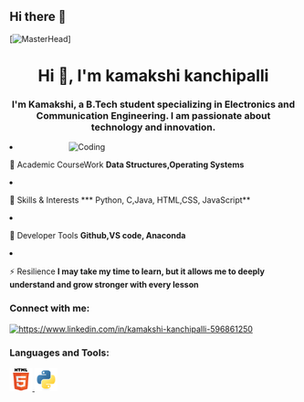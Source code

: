 ## Hi there 👋
[![MasterHead](https://user-images.githubusercontent.com/62280849/128852791-6fb73a65-29a6-4c5e-84c5-e8372ac2bd77.gif)]
<h1 align="center">Hi 👋, I'm kamakshi kanchipalli</h1>
<h3 align="center">I'm Kamakshi, a B.Tech student specializing in Electronics and Communication Engineering. I am passionate about technology and innovation.</h3>
<img align="right" alt="Coding" width="400" src="https://user-images.githubusercontent.com/74038190/236119160-976a0405-caa7-470c-9356-16d43402ea0a.gif"

- 🌱 Academic CourseWork **Data Structures,Operating Systems**

- 🤝 Skills & Interests *** Python, C,Java, HTML,CSS, JavaScript**

- 💬 Developer Tools **Github,VS code, Anaconda**

- ⚡ Resilience **I may take my time to learn, but it allows me to deeply understand and grow stronger with every lesson**

<h3 align="left">Connect with me:</h3>
<p align="left">
<a href="https://linkedin.com/in/https://www.linkedin.com/in/kamakshi-kanchipalli-596861250" target="blank"><img align="center" src="https://raw.githubusercontent.com/rahuldkjain/github-profile-readme-generator/master/src/images/icons/Social/linked-in-alt.svg" alt="https://www.linkedin.com/in/kamakshi-kanchipalli-596861250" height="30" width="40" /></a>
</p>

<h3 align="left">Languages and Tools:</h3>
<p align="left"> <a href="https://www.w3.org/html/" target="_blank" rel="noreferrer"> <img src="https://raw.githubusercontent.com/devicons/devicon/master/icons/html5/html5-original-wordmark.svg" alt="html5" width="40" height="40"/> </a> <a href="https://www.python.org" target="_blank" rel="noreferrer"> <img src="https://raw.githubusercontent.com/devicons/devicon/master/icons/python/python-original.svg" alt="python" width="40" height="40"/> </a> </p>
